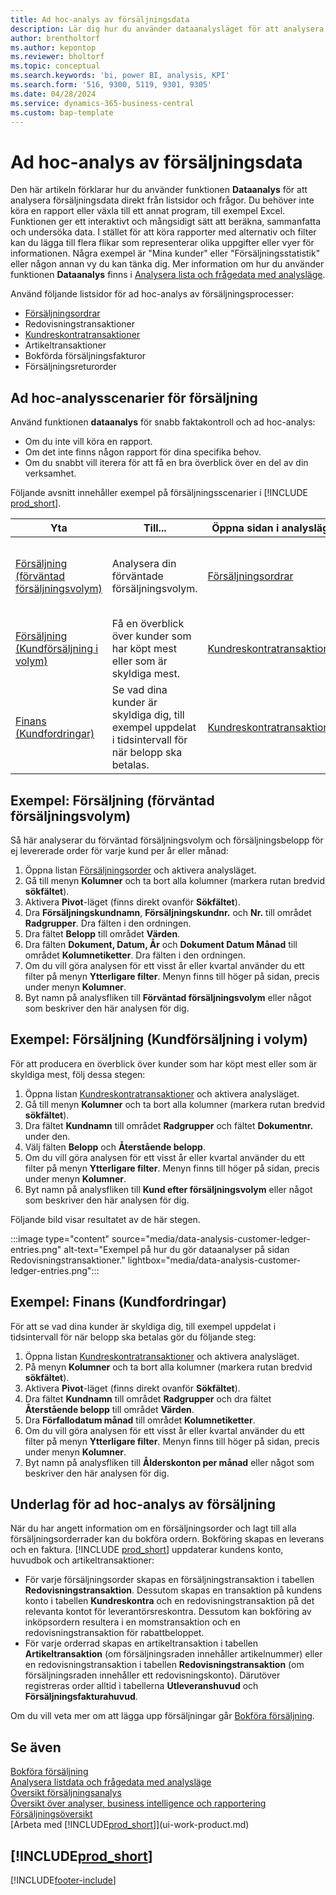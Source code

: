 ```yaml
---
title: Ad hoc-analys av försäljningsdata
description: Lär dig hur du använder dataanalysläget för att analysera försäljningsdata.
author: brentholtorf
ms.author: kepontop
ms.reviewer: bholtorf
ms.topic: conceptual
ms.search.keywords: 'bi, power BI, analysis, KPI'
ms.search.form: '516, 9300, 5119, 9301, 9305'
ms.date: 04/28/2024
ms.service: dynamics-365-business-central
ms.custom: bap-template
---
```


# Ad hoc-analys av försäljningsdata

Den här artikeln förklarar hur du använder funktionen **Dataanalys** för att analysera försäljningsdata direkt från listsidor och frågor. Du behöver inte köra en rapport eller växla till ett annat program, till exempel Excel. Funktionen ger ett interaktivt och mångsidigt sätt att beräkna, sammanfatta och undersöka data. I stället för att köra rapporter med alternativ och filter kan du lägga till flera flikar som representerar olika uppgifter eller vyer för informationen. Några exempel är "Mina kunder" eller "Försäljningsstatistik" eller någon annan vy du kan tänka dig. Mer information om hur du använder funktionen **Dataanalys** finns i [Analysera lista och frågedata med analysläge](analysis-mode.md).

Använd följande listsidor för ad hoc-analys av försäljningsprocesser:

- [Försäljningsordrar](https://businesscentral.dynamics.com/?page=9305)
- Redovisningstransaktioner
- [Kundreskontratransaktioner](https://businesscentral.dynamics.com/?page=25)
- Artikeltransaktioner
- Bokförda försäljningsfakturor
- Försäljningsreturorder

## Ad hoc-analysscenarier för försäljning

Använd funktionen **dataanalys** för snabb faktakontroll och ad hoc-analys:

- Om du inte vill köra en rapport.
- Om det inte finns någon rapport för dina specifika behov.
- Om du snabbt vill iterera för att få en bra överblick över en del av din verksamhet.

Följande avsnitt innehåller exempel på försäljningsscenarier i [!INCLUDE [prod_short](includes/prod_short.md)].

| Yta | Till... | Öppna sidan i analysläge | Använda dessa fält |
| ---- | ----- | ------------------------------- |------------------- |
| [Försäljning (förväntad försäljningsvolym)](#example-sales-expected-sales-volume) | Analysera din förväntade försäljningsvolym. | [Försäljningsordrar](https://businesscentral.dynamics.com/?page=9305) | **Försäljningskundnamn**, **Försäljningskundnr.**, **Nr.** , **Belopp**, **Dokumentdatum år** och **Dokumentdatum månad**. |
| [Försäljning (Kundförsäljning i volym)](#example-sales-customer-sales-by-volume) | Få en överblick över kunder som har köpt mest eller som är skyldiga mest. | [Kundreskontratransaktioner](https://businesscentral.dynamics.com/?page=25) | **Kundnamn**, **Verifikationsnr**, **Belopp** och **Återstående belopp**. |
| [Finans (Kundfordringar)](#example-finance-accounts-receivables) | Se vad dina kunder är skyldiga dig, till exempel uppdelat i tidsintervall för när belopp ska betalas. | [Kundreskontratransaktioner](https://businesscentral.dynamics.com/?page=25) | **Kundnamn**, **Förfallodatum** och **Återstående belopp**. |

## Exempel: Försäljning (förväntad försäljningsvolym)

Så här analyserar du förväntad försäljningsvolym och försäljningsbelopp för ej levererade order för varje kund per år eller månad:

1. Öppna listan [Försäljningsorder](https://businesscentral.dynamics.com/?page=9305) och aktivera analysläget.
1. Gå till menyn **Kolumner** och ta bort alla kolumner (markera rutan bredvid **sökfältet**).
1. Aktivera **Pivot**-läget (finns direkt ovanför **Sökfältet**).
1. Dra **Försäljningskundnamn**, **Försäljningskundnr.** och **Nr.** till området **Radgrupper**. Dra fälten i den ordningen.
1. Dra fältet **Belopp** till området **Värden**.
1. Dra fälten **Dokument, Datum, År** och **Dokument Datum Månad** till området **Kolumnetiketter**. Dra fälten i den ordningen.
1. Om du vill göra analysen för ett visst år eller kvartal använder du ett filter på menyn **Ytterligare filter**. Menyn finns till höger på sidan, precis under menyn **Kolumner**.
1. Byt namn på analysfliken till **Förväntad försäljningsvolym** eller något som beskriver den här analysen för dig.

## Exempel: Försäljning (Kundförsäljning i volym)

För att producera en överblick över kunder som har köpt mest eller som är skyldiga mest, följ dessa stegen:

1. Öppna listan [Kundreskontratransaktioner](https://businesscentral.dynamics.com/?page=25) och aktivera analysläget.
1. Gå till menyn **Kolumner** och ta bort alla kolumner (markera rutan bredvid **sökfältet**).
1. Dra fältet **Kundnamn** till området **Radgrupper** och fältet **Dokumentnr.** under den.
1. Välj fälten **Belopp** och **Återstående belopp**.
1. Om du vill göra analysen för ett visst år eller kvartal använder du ett filter på menyn **Ytterligare filter**. Menyn finns till höger på sidan, precis under menyn **Kolumner**.
1. Byt namn på analysfliken till **Kund efter försäljningsvolym** eller något som beskriver den här analysen för dig.

Följande bild visar resultatet av de här stegen.

:::image type="content" source="media/data-analysis-customer-ledger-entries.png" alt-text="Exempel på hur du gör dataanalyser på sidan Redovisningstransaktioner." lightbox="media/data-analysis-customer-ledger-entries.png":::

## Exempel: Finans (Kundfordringar)

För att se vad dina kunder är skyldiga dig, till exempel uppdelat i tidsintervall för när belopp ska betalas gör du följande steg:

1. Öppna listan [Kundreskontratransaktioner](https://businesscentral.dynamics.com/?page=25) och aktivera analysläget.
1. På menyn **Kolumner** och ta bort alla kolumner (markera rutan bredvid **sökfältet**).
1. Aktivera **Pivot**-läget (finns direkt ovanför **Sökfältet**).
1. Dra fältet **Kundnamn** till området **Radgrupper** och dra fältet **Återstående belopp** till området **Värden**.
1. Dra **Förfallodatum månad** till området **Kolumnetiketter**.
1. Om du vill göra analysen för ett visst år eller kvartal använder du ett filter på menyn **Ytterligare filter**. Menyn finns till höger på sidan, precis under menyn **Kolumner**.
1. Byt namn på analysfliken till **Ålderskonton per månad** eller något som beskriver den här analysen för dig.

## Underlag för ad hoc-analys av försäljning

När du har angett information om en försäljningsorder och lagt till alla försäljningsorderrader kan du bokföra ordern. Bokföring skapas en leverans och en faktura. [!INCLUDE [prod_short](includes/prod_short.md)] uppdaterar kundens konto, huvudbok och artikeltransaktioner:

- För varje försäljningsorder skapas en försäljningstransaktion i tabellen **Redovisningstransaktion**. Dessutom skapas en transaktion på kundens konto i tabellen **Kundreskontra** och en redovisningstransaktion på det relevanta kontot för leverantörsreskontra. Dessutom kan bokföring av inköpsordern resultera i en momstransaktion och en redovisningstransaktion för rabattbeloppet.
- För varje orderrad skapas en artikeltransaktion i tabellen **Artikeltransaktion** (om försäljningsraden innehåller artikelnummer) eller en redovisningstransaktion i tabellen **Redovisningstransaktion** (om försäljningsraden innehåller ett redovisningskonto). Därutöver registreras order alltid i tabellerna **Utleveranshuvud** och **Försäljningsfakturahuvud**.

Om du vill veta mer om att lägga upp försäljningar går [Bokföra försäljning](ui-post-sales.md).

## Se även

[Bokföra försäljning](ui-post-sales.md)  
[Analysera listdata och frågedata med analysläge](analysis-mode.md)  
[Översikt försäljningsanalys](sales-analytics-overview.md)  
[Översikt över analyser, business intelligence och rapportering](reports-bi-reporting.md)  
[Försäljningsöversikt](sales-manage-sales.md)  
[Arbeta med [!INCLUDE[prod_short](includes/prod_short.md)]](ui-work-product.md)  

## [!INCLUDE[prod_short](includes/free_trial_md.md)]  

[!INCLUDE[footer-include](includes/footer-banner.md)]